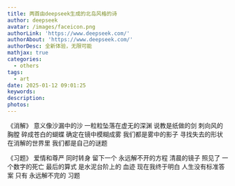 ```yaml
---
title: 两首由deepseek生成的北岛风格的诗
author: deepseek
avatar: /images/faceicon.png
authorLink: 'https://www.deepseek.com/'
authorAbout: 'https://www.deepseek.com/'
authorDesc: 全新体验，无限可能
mathjax: true
categories:
  - others
tags:
  - art
date: 2025-01-12 09:01:25
keywords:
description:
photos:
---
```

《消解》
意义像沙漏中的沙
一粒粒坠落在虚无的深渊
说教是纸做的剑
刺向风的胸膛
碎成苍白的蝴蝶
确定在镜中模糊成雾
我们都是雾中的影子
寻找失去的形状
在消解的世界里
我们都是自己的谜题

《习题》
爱情和尊严
同时转身
留下一个
永远解不开的方程
清晨的镜子
照见了
一个数字的死亡
最后的算式
是水泥台阶上的
血迹
现在我终于明白
人生没有标准答案
只有
永远解不完的
习题